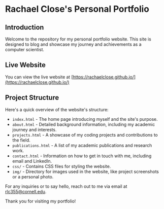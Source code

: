 # Rachael Close's Personal Portfolio

## Introduction
Welcome to the repository for my personal portfolio website. This site is designed to blog and showcase my journey and achievements as a computer scientist.

## Live Website
You can view the live website at [https://rachaelclose.github.io/](https://rachaelclose.github.io/) 

## Project Structure
Here's a quick overview of the website's structure:

- `index.html` - The home page introducing myself and the site's purpose.
- `about.html` - Detailed background information, including my academic journey and interests.
- `projects.html` - A showcase of my coding projects and contributions to the field.
- `publications.html` - A list of my academic publications and research work.
- `contact.html` - Information on how to get in touch with me, including email and LinkedIn.
- `css/` - Contains CSS files for styling the website.
- `img/` - Directory for images used in the website, like project screenshots or a personal photo.

For any inquiries or to say hello, reach out to me via email at rlc355@cornell.edu.

Thank you for visiting my portfolio!
